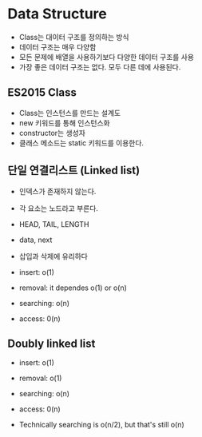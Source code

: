# Data Structure

- Class는 대이터 구조를 정의하는 방식
- 데이터 구조는 매우 다양함
- 모든 문제에 배열을 사용하기보다 다양한 데이터 구조를 사용
- 가장 좋은 데이터 구조는 없다. 모두 다른 데에 사용된다.

## ES2015 Class

- Class는 인스턴스를 만드는 설계도
- new 키워드를 통해 인스턴스화
- constructor는 생성자
- 클래스 메소드는 static 키워드를 이용한다.

## 단일 연결리스트 (Linked list)

- 인덱스가 존재하지 않는다.
- 각 요소는 노드라고 부른다.
- HEAD, TAIL, LENGTH
- data, next
- 삽입과 삭제에 유리하다

- insert: o(1)
- removal: it dependes o(1) or o(n)
- searching: o(n)
- access: 0(n)

## Doubly linked list

- insert: o(1)
- removal: o(1)
- searching: o(n)
- access: 0(n)

- Technically searching is o(n/2), but that's still o(n)
